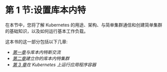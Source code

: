 # 第 1 节:设置库本内特

在本节中，您将了解 Kubernetes 的用途、架构、与简单集群通信和创建简单集群的基础知识，以及如何运行基本工作负载。

这本书的这一部分包括以下几章:

*   [*第一章*](01.html#_idTextAnchor016)*与库本内特斯交流*
*   [*第二章*](02.html#_idTextAnchor049)*建立你的库本内特集群*
*   [*第 3 章*](03.html#_idTextAnchor091)*在 Kubernetes 上运行应用程序容器*